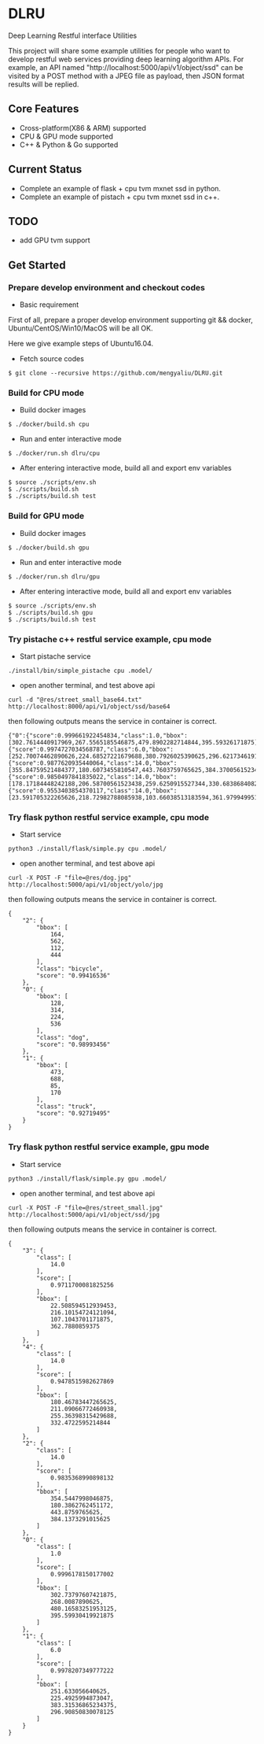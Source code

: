# DLRU
Deep Learning Restful interface Utilities

This project will share some example utilities for people who want to develop restful web services providing deep learning algorithm APIs.
For example, an API named "http://localhost:5000/api/v1/object/ssd" can be visited by a POST method with a JPEG file as payload, then JSON format results will be replied.

## Core Features
* Cross-platform(X86 & ARM) supported
* CPU & GPU mode supported
* C++ & Python & Go supported

## Current Status 
* Complete an example of flask + cpu tvm mxnet ssd in python.
* Complete an example of pistach + cpu tvm mxnet ssd in c++.

## TODO
* add GPU tvm support

## Get Started

### Prepare develop environment and checkout codes

* Basic requirement

First of all, prepare a proper develop environment supporting git && docker, Ubuntu/CentOS/Win10/MacOS will be all OK.

Here we give example steps of Ubuntu16.04.

* Fetch source codes
```
$ git clone --recursive https://github.com/mengyaliu/DLRU.git
```

### Build for CPU mode

* Build docker images
```
$ ./docker/build.sh cpu
```

* Run and enter interactive mode
```
$ ./docker/run.sh dlru/cpu
```

* After entering interactive mode, build all and export env variables
```
$ source ./scripts/env.sh
$ ./scripts/build.sh
$ ./scripts/build.sh test
```

### Build for GPU mode

* Build docker images
```
$ ./docker/build.sh gpu
```

* Run and enter interactive mode
```
$ ./docker/run.sh dlru/gpu
```

* After entering interactive mode, build all and export env variables
```
$ source ./scripts/env.sh
$ ./scripts/build.sh gpu
$ ./scripts/build.sh test
```

### Try pistache c++ restful service example, cpu mode

* Start pistache service
```
./install/bin/simple_pistache cpu .model/
```

* open another terminal, and test above api
```
curl -d "@res/street_small_base64.txt"  http://localhost:8000/api/v1/object/ssd/base64
```

then following outputs means the service in container is correct.
```
{"0":{"score":0.999661922454834,"class":1.0,"bbox":[302.7614440917969,267.5565185546875,479.8902282714844,395.59326171875]},"1":{"score":0.9974727034568787,"class":6.0,"bbox":[252.70074462890626,224.68527221679688,380.7926025390625,296.6217346191406]},"2":{"score":0.9877620935440064,"class":14.0,"bbox":[355.84759521484377,180.6073455810547,443.7603759765625,384.37005615234377]},"3":{"score":0.9850497841835022,"class":14.0,"bbox":[178.17184448242188,206.58700561523438,259.6250915527344,330.6838684082031]},"4":{"score":0.9553403854370117,"class":14.0,"bbox":[23.591705322265626,218.72982788085938,103.66038513183594,361.9799499511719]}}
```

### Try flask python restful service example, cpu mode

* Start service
```
python3 ./install/flask/simple.py cpu .model/
```

* open another terminal, and test above api
```
curl -X POST -F "file=@res/dog.jpg" http://localhost:5000/api/v1/object/yolo/jpg
```

then following outputs means the service in container is correct.
```
{
    "2": {
        "bbox": [
            164,
            562,
            112,
            444
        ],
        "class": "bicycle",
        "score": "0.99416536"
    },
    "0": {
        "bbox": [
            128,
            314,
            224,
            536
        ],
        "class": "dog",
        "score": "0.98993456"
    },
    "1": {
        "bbox": [
            473,
            688,
            85,
            170
        ],
        "class": "truck",
        "score": "0.92719495"
    }
}
```

### Try flask python restful service example, gpu mode

* Start service
```
python3 ./install/flask/simple.py gpu .model/
```

* open another terminal, and test above api
```
curl -X POST -F "file=@res/street_small.jpg" http://localhost:5000/api/v1/object/ssd/jpg
```

then following outputs means the service in container is correct.
```
{
    "3": {
        "class": [
            14.0
        ],
        "score": [
            0.9711700081825256
        ],
        "bbox": [
            22.508594512939453,
            216.10154724121094,
            107.1043701171875,
            362.7880859375
        ]
    },
    "4": {
        "class": [
            14.0
        ],
        "score": [
            0.9478515982627869
        ],
        "bbox": [
            180.46783447265625,
            211.09066772460938,
            255.36398315429688,
            332.4722595214844
        ]
    },
    "2": {
        "class": [
            14.0
        ],
        "score": [
            0.9835368990898132
        ],
        "bbox": [
            354.5447998046875,
            180.3862762451172,
            443.8759765625,
            384.1373291015625
        ]
    },
    "0": {
        "class": [
            1.0
        ],
        "score": [
            0.9996178150177002
        ],
        "bbox": [
            302.73797607421875,
            268.0087890625,
            480.16583251953125,
            395.59930419921875
        ]
    },
    "1": {
        "class": [
            6.0
        ],
        "score": [
            0.9978207349777222
        ],
        "bbox": [
            251.633056640625,
            225.4925994873047,
            383.31536865234375,
            296.90850830078125
        ]
    }
}
```
